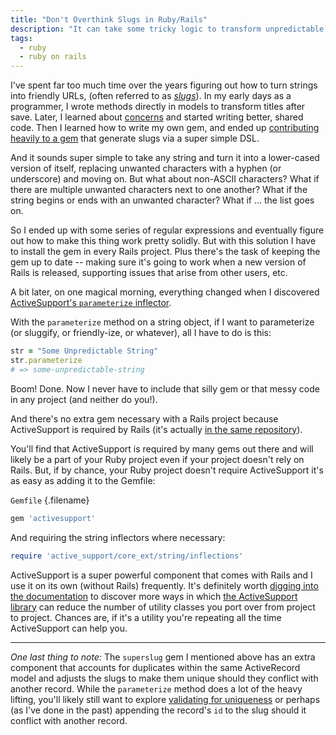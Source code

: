 ```yaml
---
title: "Don't Overthink Slugs in Ruby/Rails"
description: "It can take some tricky logic to transform unpredictable characters into a URL-friendly string. But with Rails, you don't need to worry about."
tags:
  - ruby
  - ruby on rails
---
```


I've spent far too much time over the years figuring out how to turn strings into friendly URLs, (often referred to as [_slugs_](<https://en.wikipedia.org/wiki/Slug_(publishing)>)). In my early days as a programmer, I wrote methods directly in models to transform titles after save. Later, I learned about [concerns](http://api.rubyonrails.org/v5.2/classes/ActiveSupport/Concern) and started writing better, shared code. Then I learned how to write my own gem, and ended up [contributing heavily to a gem](https://github.com/hungrymedia/superslug) that generate slugs via a super simple DSL.

And it sounds super simple to take any string and turn it into a lower-cased version of itself, replacing unwanted characters with a hyphen (or underscore) and moving on. But what about non-ASCII characters? What if there are multiple unwanted characters next to one another? What if the string begins or ends with an unwanted character? What if ... the list goes on.

So I ended up with some series of regular expressions and eventually figure out how to make this thing work pretty solidly. But with this solution I have to install the gem in every Rails project. Plus there's the task of keeping the gem up to date -- making sure it's going to work when a new version of Rails is released, supporting issues that arise from other users, etc.

A bit later, on one magical morning, everything changed when I discovered [ActiveSupport's `parameterize` inflector](http://api.rubyonrails.org/classes/ActiveSupport/Inflector.html#method-i-parameterize).

With the `parameterize` method on a string object, if I want to parameterize (or sluggify, or friendly-ize, or whatever), all I have to do is this:

```rb
str = "Some Unpredictable String"
str.parameterize
# => some-unpredictable-string
```

Boom! Done. Now I never have to include that silly gem or that messy code in any project (and neither do you!).

And there's no extra gem necessary with a Rails project because ActiveSupport is required by Rails (it's actually [in the same repository](https://github.com/rails/rails/tree/master/activesupport)).

You'll find that ActiveSupport is required by many gems out there and will likely be a part of your Ruby project even if your project doesn't rely on Rails. But, if by chance, your Ruby project doesn't require ActiveSupport it's as easy as adding it to the Gemfile:

`Gemfile` {.filename}

```rb
gem 'activesupport'
```

And requiring the string inflectors where necessary:

```rb
require 'active_support/core_ext/string/inflections'
```

ActiveSupport is a super powerful component that comes with Rails and I use it on its own (without Rails) frequently. It's definitely worth [digging into the documentation](http://guides.rubyonrails.org/active_support_core_extensions) to discover more ways in which [the ActiveSupport library](https://github.com/rails/rails/tree/master/activesupport) can reduce the number of utility classes you port over from project to project. Chances are, if it's a utility you're repeating all the time ActiveSupport can help you.

---

_One last thing to note:_ The `superslug` gem I mentioned above has an extra component that accounts for duplicates within the same ActiveRecord model and adjusts the slugs to make them unique should they conflict with another record. While the `parameterize` method does a lot of the heavy lifting, you'll likely still want to explore [validating for uniqueness](http://guides.rubyonrails.org/active_record_validations.html#uniqueness) or perhaps (as I've done in the past) appending the record's `id` to the slug should it conflict with another record.
